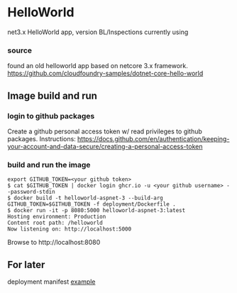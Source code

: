 # HelloWorld
net3.x HelloWorld app, version BL/Inspections currently using

### source
found an old helloworld app based on netcore 3.x framework. https://github.com/cloudfoundry-samples/dotnet-core-hello-world

## Image build and run

### login to github packages

Create a github personal access token w/ read privileges to github packages. Instructions: https://docs.github.com/en/authentication/keeping-your-account-and-data-secure/creating-a-personal-access-token


### build and run the image
```
export GITHUB_TOKEN=<your github token>
$ cat $GITHUB_TOKEN | docker login ghcr.io -u <your github username> --password-stdin
$ docker build -t helloworld-aspnet-3 --build-arg GITHUB_TOKEN=$GITHUB_TOKEN -f deployment/Dockerfile .
$ docker run -it -p 8080:5000 helloworld-aspnet-3:latest
Hosting environment: Production
Content root path: /helloworld
Now listening on: http://localhost:5000
```

Browse to http://localhost:8080

## For later
deployment manifest [example](https://github.com/BuildingLink/Amenities/blob/master/deployment/fleet/dev/deployment-api.yaml)